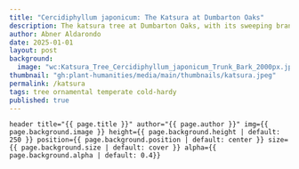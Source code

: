 ```yaml
---
title: "Cercidiphyllum japonicum: The Katsura at Dumbarton Oaks"
description: The katsura tree at Dumbarton Oaks, with its sweeping branches and ancient roots, has stood since before the estate was purchased in 1920. This story traces the species’ long history—from prehistoric times to its poetic and horticultural significance in Japan and North America—revealing how it came to grace this Washington, D.C. garden.
author: Abner Aldarondo
date: 2025-01-01
layout: post
background:
  image: "wc:Katsura_Tree_Cercidiphyllum_japonicum_Trunk_Bark_2000px.jpg"
thumbnail: "gh:plant-humanities/media/main/thumbnails/katsura.jpeg"
permalink: /katsura
tags: tree ornamental temperate cold-hardy
published: true
---
```


`header title="{{ page.title }}" author="{{ page.author }}" img={{ page.background.image }} height={{ page.background.height | default: 250 }} position={{ page.background.position | default: center }} size={{ page.background.size | default: cover }} alpha={{ page.background.alpha | default: 0.4}}`
